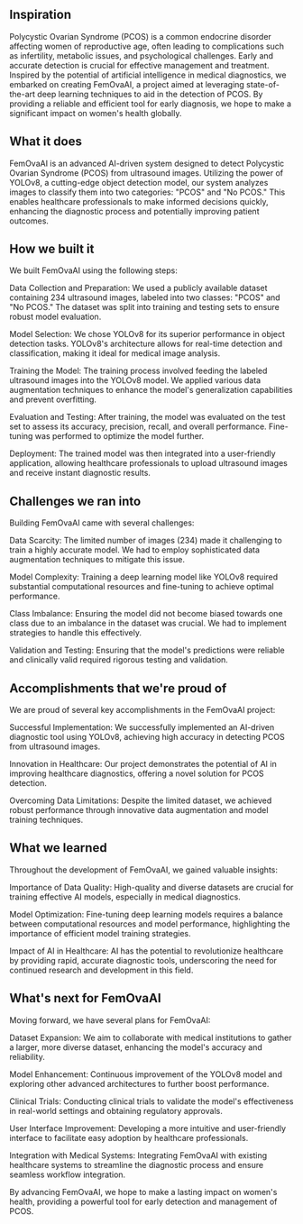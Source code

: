 ## Inspiration

Polycystic Ovarian Syndrome (PCOS) is a common endocrine disorder affecting women of reproductive age, often leading to complications such as infertility, metabolic issues, and psychological challenges. Early and accurate detection is crucial for effective management and treatment. Inspired by the potential of artificial intelligence in medical diagnostics, we embarked on creating FemOvaAI, a project aimed at leveraging state-of-the-art deep learning techniques to aid in the detection of PCOS. By providing a reliable and efficient tool for early diagnosis, we hope to make a significant impact on women's health globally.

## What it does

FemOvaAI is an advanced AI-driven system designed to detect Polycystic Ovarian Syndrome (PCOS) from ultrasound images. Utilizing the power of YOLOv8, a cutting-edge object detection model, our system analyzes images to classify them into two categories: "PCOS" and "No PCOS." This enables healthcare professionals to make informed decisions quickly, enhancing the diagnostic process and potentially improving patient outcomes.

## How we built it

We built FemOvaAI using the following steps:

Data Collection and Preparation: We used a publicly available dataset containing 234 ultrasound images, labeled into two classes: "PCOS" and "No PCOS." The dataset was split into training and testing sets to ensure robust model evaluation.

Model Selection: We chose YOLOv8 for its superior performance in object detection tasks. YOLOv8's architecture allows for real-time detection and classification, making it ideal for medical image analysis.

Training the Model: The training process involved feeding the labeled ultrasound images into the YOLOv8 model. We applied various data augmentation techniques to enhance the model's generalization capabilities and prevent overfitting.

Evaluation and Testing: After training, the model was evaluated on the test set to assess its accuracy, precision, recall, and overall performance. Fine-tuning was performed to optimize the model further.

Deployment: The trained model was then integrated into a user-friendly application, allowing healthcare professionals to upload ultrasound images and receive instant diagnostic results.

## Challenges we ran into

Building FemOvaAI came with several challenges:

Data Scarcity: The limited number of images (234) made it challenging to train a highly accurate model. We had to employ sophisticated data augmentation techniques to mitigate this issue.

Model Complexity: Training a deep learning model like YOLOv8 required substantial computational resources and fine-tuning to achieve optimal performance.

Class Imbalance: Ensuring the model did not become biased towards one class due to an imbalance in the dataset was crucial. We had to implement strategies to handle this effectively.

Validation and Testing: Ensuring that the model's predictions were reliable and clinically valid required rigorous testing and validation.

## Accomplishments that we're proud of

We are proud of several key accomplishments in the FemOvaAI project:

Successful Implementation: We successfully implemented an AI-driven diagnostic tool using YOLOv8, achieving high accuracy in detecting PCOS from ultrasound images.

Innovation in Healthcare: Our project demonstrates the potential of AI in improving healthcare diagnostics, offering a novel solution for PCOS detection.

Overcoming Data Limitations: Despite the limited dataset, we achieved robust performance through innovative data augmentation and model training techniques.

## What we learned

Throughout the development of FemOvaAI, we gained valuable insights:

Importance of Data Quality: High-quality and diverse datasets are crucial for training effective AI models, especially in medical diagnostics.

Model Optimization: Fine-tuning deep learning models requires a balance between computational resources and model performance, highlighting the importance of efficient model training strategies.

Impact of AI in Healthcare: AI has the potential to revolutionize healthcare by providing rapid, accurate diagnostic tools, underscoring the need for continued research and development in this field.

## What's next for FemOvaAI

Moving forward, we have several plans for FemOvaAI:

Dataset Expansion: We aim to collaborate with medical institutions to gather a larger, more diverse dataset, enhancing the model's accuracy and reliability.

Model Enhancement: Continuous improvement of the YOLOv8 model and exploring other advanced architectures to further boost performance.

Clinical Trials: Conducting clinical trials to validate the model's effectiveness in real-world settings and obtaining regulatory approvals.

User Interface Improvement: Developing a more intuitive and user-friendly interface to facilitate easy adoption by healthcare professionals.

Integration with Medical Systems: Integrating FemOvaAI with existing healthcare systems to streamline the diagnostic process and ensure seamless workflow integration.

By advancing FemOvaAI, we hope to make a lasting impact on women's health, providing a powerful tool for early detection and management of PCOS.
